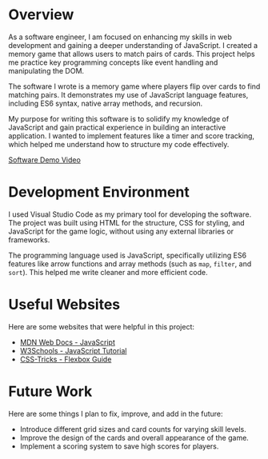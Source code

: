 # Overview

As a software engineer, I am focused on enhancing my skills in web development and gaining a deeper understanding of JavaScript. I created a memory game that allows users to match pairs of cards. This project helps me practice key programming concepts like event handling and manipulating the DOM.

The software I wrote is a memory game where players flip over cards to find matching pairs. It demonstrates my use of JavaScript language features, including ES6 syntax, native array methods, and recursion. 

My purpose for writing this software is to solidify my knowledge of JavaScript and gain practical experience in building an interactive application. I wanted to implement features like a timer and score tracking, which helped me understand how to structure my code effectively.

[Software Demo Video](https://youtu.be/D6anZs9ZBAY)

# Development Environment

I used Visual Studio Code as my primary tool for developing the software. The project was built using HTML for the structure, CSS for styling, and JavaScript for the game logic, without using any external libraries or frameworks.

The programming language used is JavaScript, specifically utilizing ES6 features like arrow functions and array methods (such as `map`, `filter`, and `sort`). This helped me write cleaner and more efficient code.

# Useful Websites

Here are some websites that were helpful in this project:

- [MDN Web Docs - JavaScript](https://developer.mozilla.org/en-US/docs/Web/JavaScript)
- [W3Schools - JavaScript Tutorial](https://www.w3schools.com/js/)
- [CSS-Tricks - Flexbox Guide](https://css-tricks.com/snippets/css/a-guide-to-flexbox/)

# Future Work

Here are some things I plan to fix, improve, and add in the future:

- Introduce different grid sizes and card counts for varying skill levels.
- Improve the design of the cards and overall appearance of the game.
- Implement a scoring system to save high scores for players.
